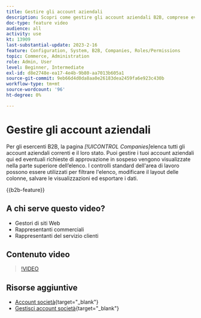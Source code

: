 ```yaml
---
title: Gestire gli account aziendali
description: Scopri come gestire gli account aziendali B2B, comprese eventuali richieste di approvazione in sospeso.
doc-type: feature video
audience: all
activity: use
kt: 13909
last-substantial-update: 2023-2-16
feature: Configuration, System, B2B, Companies, Roles/Permissions
topic: Commerce, Administration
role: Admin, User
level: Beginner, Intermediate
exl-id: d8e2748e-ea17-4e4b-9b80-aa7013b605a1
source-git-commit: 9eb66d4d0da8aa0e26183dea2459fa6e923c430b
workflow-type: tm+mt
source-wordcount: '96'
ht-degree: 0%

---
```


# Gestire gli account aziendali

Per gli esercenti B2B, la pagina _[!UICONTROL Companies]_&#x200B;elenca tutti gli account aziendali correnti e il loro stato. Puoi gestire i tuoi account aziendali qui ed eventuali richieste di approvazione in sospeso vengono visualizzate nella parte superiore dell’elenco. I controlli standard dell&#39;area di lavoro possono essere utilizzati per filtrare l&#39;elenco, modificare il layout delle colonne, salvare le visualizzazioni ed esportare i dati.

{{b2b-feature}}

## A chi serve questo video?

- Gestori di siti Web
- Rappresentanti commerciali
- Rappresentanti del servizio clienti

## Contenuto video

>[!VIDEO](https://video.tv.adobe.com/v/3410772?quality=12&learn=on&captions=ita)

## Risorse aggiuntive

- [Account società](https://experienceleague.adobe.com/docs/commerce-admin/b2b/companies/account-companies.html?lang=it){target="_blank"}
- [Gestisci account società](https://experienceleague.adobe.com/docs/commerce-admin/b2b/companies/account-company-manage.html?lang=it){target="_blank"}
